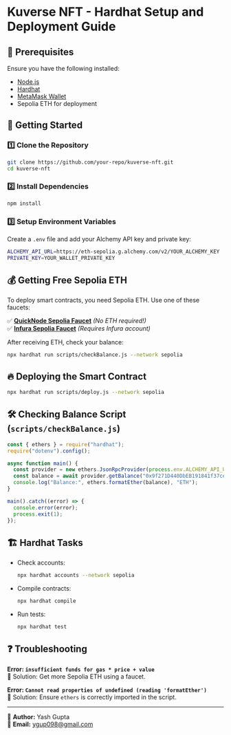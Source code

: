 # Kuverse NFT - Hardhat Setup and Deployment Guide

## 📌 Prerequisites
Ensure you have the following installed:
- [Node.js](https://nodejs.org/)
- [Hardhat](https://hardhat.org/)
- [MetaMask Wallet](https://metamask.io/)
- Sepolia ETH for deployment

## 🚀 Getting Started

### 1️⃣ **Clone the Repository**
```sh
git clone https://github.com/your-repo/kuverse-nft.git
cd kuverse-nft
```

### 2️⃣ **Install Dependencies**
```sh
npm install
```

### 3️⃣ **Setup Environment Variables**
Create a `.env` file and add your Alchemy API key and private key:
```sh
ALCHEMY_API_URL=https://eth-sepolia.g.alchemy.com/v2/YOUR_ALCHEMY_KEY
PRIVATE_KEY=YOUR_WALLET_PRIVATE_KEY
```

## 💰 Getting Free Sepolia ETH
To deploy smart contracts, you need Sepolia ETH. Use one of these faucets:

✅ **[QuickNode Sepolia Faucet](https://faucet.quicknode.com/ethereum/sepolia)**  *(No ETH required!)*  
✅ **[Infura Sepolia Faucet](https://www.infura.io/faucet)** *(Requires Infura account)*  

After receiving ETH, check your balance:
```sh
npx hardhat run scripts/checkBalance.js --network sepolia
```

## 🔥 Deploying the Smart Contract
```sh
npx hardhat run scripts/deploy.js --network sepolia
```

## 🛠 Checking Balance Script (`scripts/checkBalance.js`)
```js
const { ethers } = require("hardhat");
require("dotenv").config();

async function main() {
  const provider = new ethers.JsonRpcProvider(process.env.ALCHEMY_API_URL);
  const balance = await provider.getBalance("0x9f271D440DbEB191841f37cebfc2e92E9DC54F7A");
  console.log("Balance:", ethers.formatEther(balance), "ETH");
}

main().catch((error) => {
  console.error(error);
  process.exit(1);
});
```

## 🏗 Hardhat Tasks
- Check accounts:
  ```sh
  npx hardhat accounts --network sepolia
  ```
- Compile contracts:
  ```sh
  npx hardhat compile
  ```
- Run tests:
  ```sh
  npx hardhat test
  ```

## ❓ Troubleshooting
**Error: `insufficient funds for gas * price + value`**  
🔹 Solution: Get more Sepolia ETH using a faucet.  

**Error: `Cannot read properties of undefined (reading 'formatEther')`**  
🔹 Solution: Ensure `ethers` is correctly imported in the script.

---
📢 **Author:** Yash Gupta  
📧 **Email:** ygup098@gmail.com
